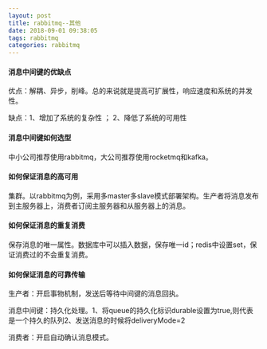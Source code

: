 ```yaml
---
layout: post
title: rabbitmq--其他
date: 2018-09-01 09:38:05
tags: rabbitmq
categories: rabbitmq
---
```


#### 消息中间键的优缺点

优点：解耦、异步，削峰。总的来说就是提高可扩展性，响应速度和系统的并发性。

缺点：1、增加了系统的复杂性 ； 2、降低了系统的可用性

#### 消息中间键如何选型

中小公司推荐使用rabbitmq，大公司推荐使用rocketmq和kafka。

#### 如何保证消息的高可用

集群。以rabbitmq为例，采用多master多slave模式部署架构。生产者将消息发布到主服务器上，消费者订阅主服务器和从服务器上的消息。

#### 如何保证消息的重复消费

保存消息的唯一属性。数据库中可以插入数据，保存唯一id；redis中设置set，保证消费过的不会重复消费。

#### 如何保证消息的可靠传输

生产者：开启事物机制，发送后等待中间键的消息回执。

消息中间键：持久化处理。1、将queue的持久化标识durable设置为true,则代表是一个持久的队列2、发送消息的时候将deliveryMode=2

消费者：开启自动确认消息模式。

<!-- more -->


